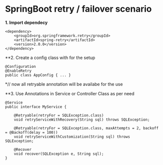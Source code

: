 # SpringBoot retry / failover scenario

**1. Import dependecy**
```
<dependency>
    <groupId>org.springframework.retry</groupId>
    <artifactId>spring-retry</artifactId>
    <version>2.0.0</version>
</dependency>
```

**2. Create a config class with for the setup
```
@Configuration
@EnableRetry
public class AppConfig { ... }
```
*// now all retryable annotation will be availabe for the use

**3. Use Annotations in Service or Controller Class as per need

```
@Service
public interface MyService { 

    @Retryable(retryFor = SQLException.class)
    void retryServiceWithRecovery(String sql) throws SQLException; 
    
    @Retryable(retryFor = SQLException.class, maxAttempts = 2, backoff = @Backoff(delay = 100))
    void retryServiceWithCustomization(String sql) throws SQLException;

    @Recover
    void recover(SQLException e, String sql); 
}
```


